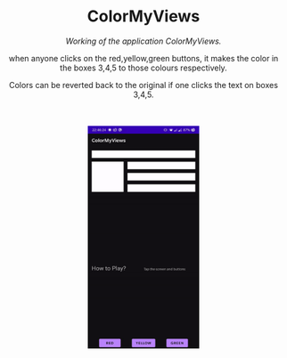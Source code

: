 <div align="center">
    <h1>ColorMyViews</h1>
    <i>Working of the application ColorMyViews.</i>
    <p> when anyone clicks on the red,yellow,green buttons, it makes the color in the boxes 3,4,5 to those colours respectively.</p>
    <p> Colors can be reverted back to the original if one clicks the text on boxes 3,4,5.</p>
    <br><br>
    <span style="display: block; margin-left: auto; margin-right: auto; width: 50%"><img src="colormyviewsgif.gif" width="200" height="400"></span>
    <br/>
    
</div>
